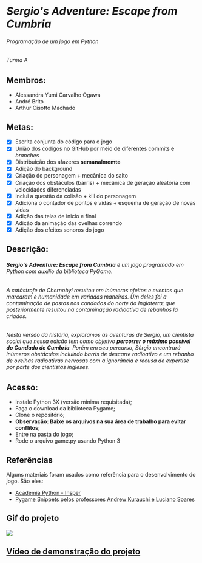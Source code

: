 # _Sergio's Adventure: Escape from Cumbria_ 
###### Programação de um jogo em Python
###### Turma A
**Membros:**
-
+ Alessandra Yumi Carvalho Ogawa
+ André Brito
+ Arthur Cisotto Machado

**Metas:**
-
- [X] Escrita conjunta do código para o jogo
- [X] União dos códigos no GitHub por meio de diferentes commits e _branches_ 
- [X] Distribuição dos afazeres **semanalmemte**
- [X] Adição do background
- [X] Criação do personagem + mecânica do salto
- [X] Criação dos obstáculos (barris) + mecânica de geração aleatória com velocidades diferenciadas
- [X] Inclui a questão da colisão + kill do personagem
- [X] Adiciona o contador de pontos e vidas + esquema de geração de novas vidas
- [X] Adição das telas de inicio e final
- [X] Adição da animação das ovelhas correndo 
- [X] Adição dos efeitos sonoros do jogo

**Descrição:**
-
###### **_Sergio's Adventure: Escape from Cumbria_** é um jogo programado em Python com auxílio da biblioteca PyGame. 

###### A catástrofe de Chernobyl resultou em inúmeros efeitos e eventos que marcaram e humanidade em variadas maneiras. Um deles foi a contaminação de pastos nos condados do norte da Inglaterra; que posteriormente resultou na contaminação radioativa de rebanhos lá criados.

###### Nesta versão da história, exploramos as aventuras de Sergio, um cientista social que nessa edição tem como objetivo **percorrer o máximo possível do Condado de Cumbria**. Porém em seu percurso, Sérgio encontrará inúmeros obstáculos incluindo barris de descarte radioativo e um rebanho de ovelhas radioativas nervosas com a ignorância e recusa de _expertise_ por parte dos cientistas ingleses. 

**Acesso:**
-
- Instale Python 3X (versão mínima requisitada);
- Faça o download da biblioteca Pygame;
- Clone o repositório;
- **Observação: Baixe os arquivos na sua área de trabalho para evitar conflitos**;
- Entre na pasta do jogo;
- Rode o arquivo game.py usando Python 3

## Referências
Alguns materiais foram usados como referência para o desenvolvimento do jogo. São eles:
- [Academia Python - Insper](https://dessoft.insper-comp.com.br/conteudo/pygame)
- [Pygame Snippets pelos professores Andrew Kurauchi e Luciano Soares](https://github.com/Insper/pygame-snippets)

## Gif do projeto
<img src="jogo_apresentacao.gif">

## [Vídeo de demonstração do projeto](https://www.youtube.com/watch?v=Iv07d2y_5w8)
